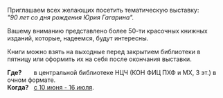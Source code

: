 Приглашаем всех желающих посетить тематическую выставку:  
_"90 лет со дня рождения Юрия Гагарина"._

Вашему вниманию представлено более 50-ти красочных книжных изданий, которые, надеемся, будут интересны.  

Книги можно взять на выходные перед закрытием библиотеки в пятницу или оформить их на себя после окончания выставки.

**Где?**        в центральной библиотеке НЦЧ (КОН ФИЦ ПХФ и МХ, 3 эт.) в очном формате.  
**Когда?**    [с 10 июня - 16 июля](https://chglib.icp.ac.ru/subjex/).
